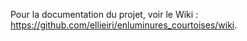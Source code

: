Pour la documentation du projet, voir le Wiki : https://github.com/ellieiri/enluminures_courtoises/wiki.

